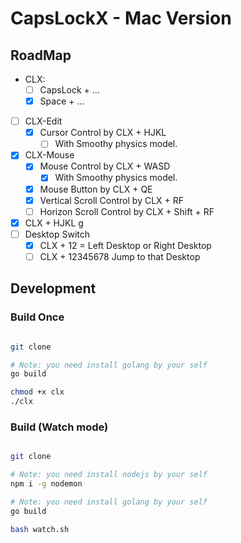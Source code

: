 # CapsLockX - Mac Version

## RoadMap

- CLX:
  - [ ] CapsLock + ...
  - [x] Space + ...
- [ ] CLX-Edit
  - [x] Cursor Control by CLX + HJKL
    - [ ] With Smoothy physics model.
- [x] CLX-Mouse
  - [x] Mouse Control by CLX + WASD
    - [x] With Smoothy physics model.
  - [x] Mouse Button by CLX + QE
  - [x] Vertical Scroll Control by CLX + RF
  - [ ] Horizon Scroll Control by CLX + Shift + RF
- [x] CLX + HJKL g
- [ ] Desktop Switch
  - [x] CLX + 12 = Left Desktop or Right Desktop
  - [ ] CLX + 12345678 Jump to that Desktop

## Development

### Build Once

```bash

git clone

# Note: you need install golang by your self
go build

chmod +x clx
./clx

```

### Build (Watch mode)

```bash

git clone

# Note: you need install nodejs by your self
npm i -g nodemon

# Note: you need install golang by your self
go build

bash watch.sh
```
